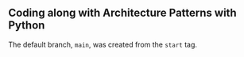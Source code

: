 ## Coding along with Architecture Patterns with Python

The default branch, `main`, was created from the `start` tag.

